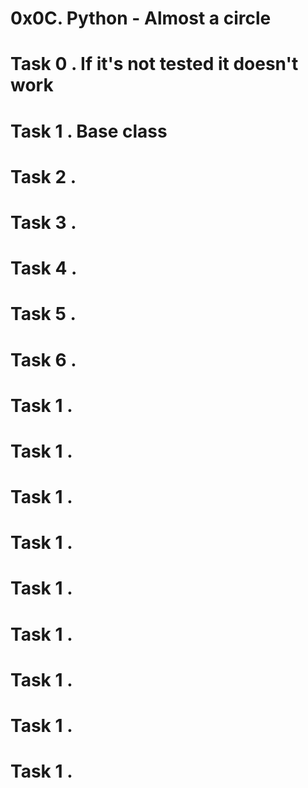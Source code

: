 # 0x0C. Python - Almost a circle
# Task 0 . If it's not tested it doesn't work
# Task 1 . Base class
# Task 2 .
# Task 3 .
# Task 4 .
# Task 5 .
# Task 6 .
# Task 1 .
# Task 1 .
# Task 1 .
# Task 1 .
# Task 1 .
# Task 1 .
# Task 1 .
# Task 1 .
# Task 1 .
